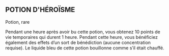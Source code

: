 ## POTION D'HÉROÏSME

Potion, rare

Pendant une heure après avoir bu cette potion, vous obtenez
10 points de vie temporaires qui durent 1 heure. Pendant
cette heure, vous bénéficiez également des effets d’un sort de
bénédiction (aucune concentration requise). Le liquide bleu
de cette potion bouillonne comme s’il était chauffé.
